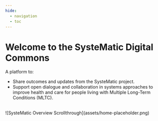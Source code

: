 ```yaml
---
hide:
  - navigation
  - toc
---
```


# Welcome to the SysteMatic Digital Commons

A platform to:
- Share outcomes and updates from the SysteMatic project.
- Support open dialogue and collaboration in systems approaches to improve health and care for people living with Multiple Long-Term Conditions (MLTC).

<br>
![SysteMatic Overview Scrollthrough](assets/home-placeholder.png)

